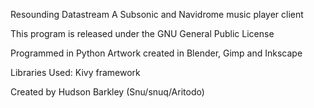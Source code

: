 Resounding Datastream
A Subsonic and Navidrome music player client

This program is released under the GNU General Public License


Programmed in Python
Artwork created in Blender, Gimp and Inkscape

Libraries Used:
    Kivy framework


Created by Hudson Barkley (Snu/snuq/Aritodo)
